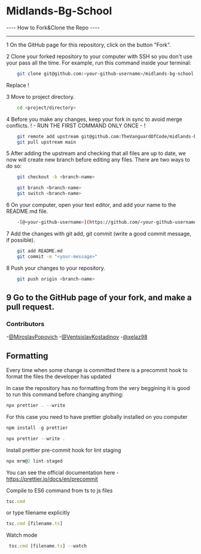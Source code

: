 # Midlands-Bg-School

---- How to Fork&Clone the Repo ----

---

1 On the GitHub page for this repository, click on the button "Fork".

2 Clone your forked repository to your computer with SSH so you don't use your pass all the time.
For example, run this command inside your terminal:

```bash
    git clone git@github.com:<your-github-username>/midlands-bg-school.git
```

Replace <your-github-username>!

3 Move to project directory.

```bash
    cd <project/directory>
```

4 Before you make any changes, keep your fork in sync to avoid merge conflicts.
! - RUN THE FIRST COMMAND ONLY ONCE - !

```bash
    git remote add upstream git@github.com:TheVanguardOfCode/midlands-bg-school.git
    git pull upstream main
```

5 After adding the upstream and checking that all files are up to date, we now will create new branch before editing any files. There are two ways to do so:

```bash
    git checkout -b <branch-name>
```

```bash
    git branch <branch-name>
    git switch <branch-name>
```

6 On your computer, open your text editor, and add your name to the README.md file.

```bash
    -[@<your-github-username>](https://github.com/<your-github-username>/)
```

7 Add the changes with git add, git commit (write a good commit message, if possible).

```bash
    git add README.md
    git commit -m "<your-message>"
```

8 Push your changes to your repository.

```bash
    git push origin <branch-name>
```

## 9 Go to the GitHub page of your fork, and make a pull request.

### Contributors

-[@MiroslavPopovich](https://github.com/MiroslavPopovich/) -[@VentsislavKostadinov](https://github.com/VentsislavKostadinov) -[@xelaz98](https://github.com/xelaz98/)

## Formatting

Every time when some change is committed there is a precommit hook to format the files the developer has updated

In case the repository has no formatting from the very beggining it is good to run this command before changing anything:

```js
npx prettier . --write
```

For this case you need to have prettier globally installed on you computer

```js
npm install -g prettier
```
```js
npx prettier --write .
```

Install prettier pre-commit hook for lint staging

```js
npx mrm@2 lint-staged
```

You can see the official documentation here - https://prettier.io/docs/en/precommit

Compile to ES6 command from ts to js files

```js
tsc.cmd 
```
or type filename explicitly

```js
tsc.cmd [filename.ts]
```

Watch mode

```js
 tsc.cmd [filename.ts] --watch
```
